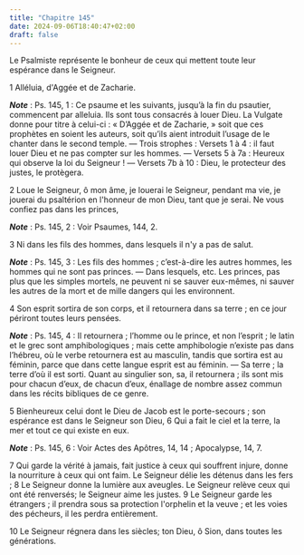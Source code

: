 ```yaml
---
title: "Chapitre 145"
date: 2024-09-06T18:40:47+02:00
draft: false
---
```



Le Psalmiste représente le bonheur de ceux qui mettent toute leur espérance dans le Seigneur.


1 Alléluia, d'Aggée et de Zacharie.

***Note*** :  Ps. 145, 1 : Ce psaume et les suivants, jusqu’à la fin du psautier, commencent par alleluia. Ils sont tous consacrés à louer Dieu. La Vulgate donne pour titre à celui-ci : « D’Aggée et de Zacharie, » soit que ces prophètes en soient les auteurs, soit qu’ils aient introduit l’usage de le chanter dans le second temple. ― Trois strophes : Versets 1 à 4 : il faut louer Dieu et ne pas compter sur les hommes. ― Versets 5 à 7a : Heureux qui observe la loi du Seigneur ! ― Versets 7b à 10 : Dieu, le protecteur des justes, le protègera.


2 Loue le Seigneur, ô mon âme, je louerai le Seigneur, pendant ma vie, je jouerai du psaltérion en l'honneur de mon Dieu, tant que je serai. Ne vous confiez pas dans les princes,

***Note*** :  Ps. 145, 2 : Voir Psaumes, 144, 2.


3 Ni dans les fils des hommes, dans lesquels il n'y a pas de salut.

***Note*** :  Ps. 145, 3 : Les fils des hommes ; c’est-à-dire les autres hommes, les hommes qui ne sont pas princes. ― Dans lesquels, etc. Les princes, pas plus que les simples mortels, ne peuvent ni se sauver eux-mêmes, ni sauver les autres de la mort et de mille dangers qui les environnent.

4 Son esprit sortira de son corps, et il retournera dans sa terre ; en ce jour périront toutes leurs pensées.

***Note*** :  Ps. 145, 4 : Il retournera ; l’homme ou le prince, et non l’esprit ; le latin et le grec sont amphibologiques ; mais cette amphibologie n’existe pas dans l’hébreu, où le verbe retournera est au masculin, tandis que sortira est au féminin, parce que dans cette langue esprit est au féminin. ― Sa terre ; la terre d’où il est sorti. Quant au singulier son, sa, il retournera ; ils sont mis pour chacun d’eux, de chacun d’eux, énallage de nombre assez commun dans les récits bibliques de ce genre.


5 Bienheureux celui dont le Dieu de Jacob est le porte-secours ; son espérance est dans le Seigneur son Dieu, 6 Qui a fait le ciel et la terre, la mer et tout ce qui existe en eux.

***Note*** :  Ps. 145, 6 : Voir Actes des Apôtres, 14, 14 ; Apocalypse, 14, 7.

7 Qui garde la vérité à jamais, fait justice à ceux qui souffrent injure, donne la nourriture à ceux qui ont faim. Le Seigneur délie les détenus dans les fers ; 8 Le Seigneur donne la lumière aux aveugles. Le Seigneur relève ceux qui ont été renversés; le Seigneur aime les justes. 9 Le Seigneur garde les étrangers ; il prendra sous sa protection l'orphelin et la veuve ; et les voies des pécheurs, il les perdra entièrement.


10 Le Seigneur régnera dans les siècles; ton Dieu, ô Sion, dans toutes les générations.

